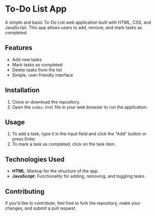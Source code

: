 # To-Do List App

A simple and basic To-Do List web application built with HTML, CSS, and JavaScript. This app allows users to add, remove, and mark tasks as completed.

## Features

- Add new tasks
- Mark tasks as completed
- Delete tasks from the list
- Simple, user-friendly interface

## Installation

1. Clone or download the repository.
2. Open the `index.html` file in your web browser to run the application.

## Usage

1. To add a task, type it in the input field and click the "Add" button or press Enter.
2. To mark a task as completed, click on the task item.

## Technologies Used

- **HTML**: Markup for the structure of the app.
- **JavaScript**: Functionality for adding, removing, and toggling tasks.

## Contributing

If you'd like to contribute, feel free to fork the repository, make your changes, and submit a pull request.


